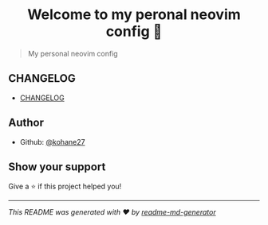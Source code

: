 <h1 align="center">Welcome to my peronal neovim config 👋</h1>
<p>
</p>

> My personal neovim config

## CHANGELOG

* [CHANGELOG](./CHANGELOG.md)

## Author

* Github: [@kohane27](https://github.com/kohane27)

## Show your support

Give a ⭐️ if this project helped you!

***
_This README was generated with ❤️ by [readme-md-generator](https://github.com/kefranabg/readme-md-generator)_
